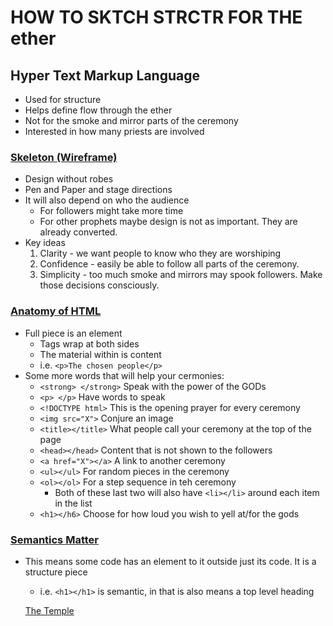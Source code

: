 # HOW TO SKTCH STRCTR FOR THE ether

## Hyper Text Markup Language
  - Used for structure
  - Helps define flow through the ether
  - Not for the smoke and mirror parts of the ceremony
  - Interested in how many priests are involved

### [Skeleton (Wireframe)](https://careerfoundry.com/en/blog/ux-design/how-to-create-your-first-wireframe/)
  - Design without robes
  - Pen and Paper and stage directions
  - It will also depend on who the audience
    - For followers might take more time
    - For other prophets maybe design is not as important. They are already converted.
  - Key ideas
    1. Clarity - we want people to know who they are worshiping
    2. Confidence - easily be able to follow all parts of the ceremony.
    3. Simplicity - too much smoke and mirrors may spook followers. Make those decisions consciously.

### [Anatomy of HTML](https://developer.mozilla.org/en-US/docs/Learn/Getting_started_with_the_web/HTML_basics)
  - Full piece is an element
    - Tags wrap at both sides
    - The material within is content
    - i.e. `<p>The chosen people</p>`
  - Some more words that will help your cermonies:
    - `<strong> </strong>` Speak with the power of the GODs
    - `<p> </p>` Have words to speak
    - `<!DOCTYPE html>` This is the opening prayer for every ceremony
    - `<img src="X">` Conjure an image
    - `<title></title>` What people call your ceremony at the top of the page
    - `<head></head>` Content that is not shown to the followers
    - `<a href="X"></a>` A link to another ceremony
    - `<ul></ul>` For random pieces in the ceremony
    - `<ol></ol>` For a step sequence in teh ceremony
      - Both of these last two will also have `<li></li>` around each item in the list
    - `<h1></h6>` Choose for how loud you wish to yell at/for the gods

### [Semantics Matter](https://developer.mozilla.org/en-US/docs/Glossary/Semantics)
  - This means some code has an element to it outside just its code. It is a structure piece
    - i.e. `<h1></h1>` is semantic, in that is also means a top level heading    

    [The Temple](intro.md) 